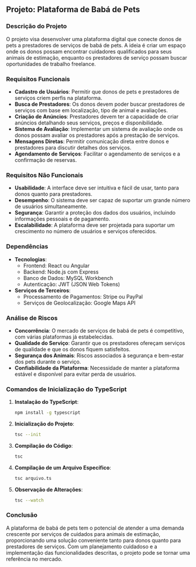 ## Projeto: Plataforma de Babá de Pets

### Descrição do Projeto

O projeto visa desenvolver uma plataforma digital que conecte donos de pets a prestadores de serviços de babá de pets. A ideia é criar um espaço onde os donos possam encontrar cuidadores qualificados para seus animais de estimação, enquanto os prestadores de serviço possam buscar oportunidades de trabalho freelance.

### Requisitos Funcionais

- **Cadastro de Usuários**: Permitir que donos de pets e prestadores de serviços criem perfis na plataforma.
- **Busca de Prestadores**: Os donos devem poder buscar prestadores de serviços com base em localização, tipo de animal e avaliações.
- **Criação de Anúncios**: Prestadores devem ter a capacidade de criar anúncios detalhando seus serviços, preços e disponibilidade.
- **Sistema de Avaliação**: Implementar um sistema de avaliação onde os donos possam avaliar os prestadores após a prestação de serviços.
- **Mensagens Diretas**: Permitir comunicação direta entre donos e prestadores para discutir detalhes dos serviços.
- **Agendamento de Serviços**: Facilitar o agendamento de serviços e a confirmação de reservas.

### Requisitos Não Funcionais

- **Usabilidade**: A interface deve ser intuitiva e fácil de usar, tanto para donos quanto para prestadores.
- **Desempenho**: O sistema deve ser capaz de suportar um grande número de usuários simultaneamente.
- **Segurança**: Garantir a proteção dos dados dos usuários, incluindo informações pessoais e de pagamento.
- **Escalabilidade**: A plataforma deve ser projetada para suportar um crescimento no número de usuários e serviços oferecidos.

### Dependências

- **Tecnologias**:
    - Frontend: React ou Angular
    - Backend: Node.js com Express
    - Banco de Dados: MySQL Workbench
    - Autenticação: JWT (JSON Web Tokens)
- **Serviços de Terceiros**:
    - Processamento de Pagamentos: Stripe ou PayPal
    - Serviços de Geolocalização: Google Maps API

### Análise de Riscos

- **Concorrência**: O mercado de serviços de babá de pets é competitivo, com várias plataformas já estabelecidas.
- **Qualidade do Serviço**: Garantir que os prestadores ofereçam serviços de qualidade e que os donos fiquem satisfeitos.
- **Segurança dos Animais**: Riscos associados à segurança e bem-estar dos pets durante o serviço.
- **Confiabilidade da Plataforma**: Necessidade de manter a plataforma estável e disponível para evitar perda de usuários.

### Comandos de Inicialização do TypeScript

1. **Instalação do TypeScript**:
    
    ```bash
    npm install -g typescript
    
    ```
    
2. **Inicialização do Projeto**:
    
    ```bash
    tsc --init
    
    ```
    
3. **Compilação do Código**:
    
    ```bash
    tsc
    
    ```
    
4. **Compilação de um Arquivo Específico**:
    
    ```bash
    tsc arquivo.ts
    
    ```
    
5. **Observação de Alterações**:
    
    ```bash
    tsc --watch
    
    ```
    

### Conclusão

A plataforma de babá de pets tem o potencial de atender a uma demanda crescente por serviços de cuidados para animais de estimação, proporcionando uma solução conveniente tanto para donos quanto para prestadores de serviços. Com um planejamento cuidadoso e a implementação das funcionalidades descritas, o projeto pode se tornar uma referência no mercado.
